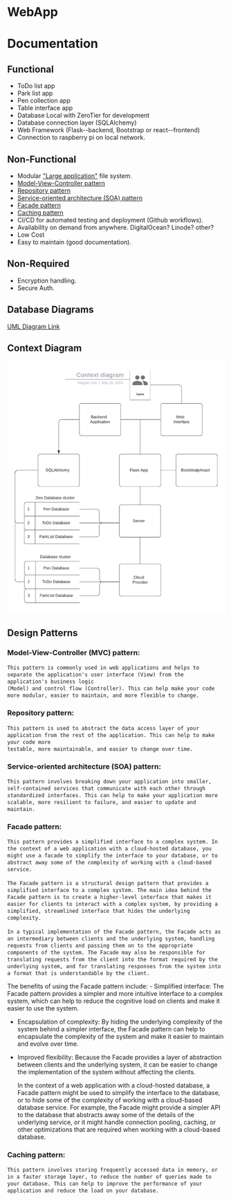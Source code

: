 # WebApp

# Documentation

## Functional
* ToDo list app
* Park list app
* Pen collection app
* Table interface app
* Database Local with ZeroTier for development
* Database connection layer (SQLAlchemy)
* Web Framework (Flask--backend, Bootstrap or react--frontend)
* Connection to raspberry pi on local network. 

## Non-Functional
* Modular ["Large application"](https://www.digitalocean.com/community/tutorials/how-to-structure-large-flask-applications#structuring-the-application-directory) file system. 
* [Model-View-Controller pattern](#model-view-controller-(mvc)-pattern:)
* [Repository pattern](#repository-pattern:)
* [Service-oriented architecture (SOA) pattern](#service-oriented-architecture-(soa)-pattern:)
* [Facade pattern](#facade-pattern:)
* [Caching pattern](#caching-pattern:)
* CI/CD for automated testing and deployment (Github workflows). 
* Availability on demand from anywhere. DigitalOcean? Linode? other?
* Low Cost
* Easy to maintain (good documentation). 

## Non-Required 
* Encryption handling.
* Secure Auth. 


## Database Diagrams
[UML Diagram Link](https://github.com/users/Keegan2021/projects/3/views/1?pane=issue&itemId=25184888)

## Context Diagram
![Context Diagram](Diagrams/Context%20diagram.png)

## Design Patterns
### Model-View-Controller (MVC) pattern:
    This pattern is commonly used in web applications and helps to separate the application's user interface (View) from the application's business logic
    (Model) and control flow (Controller). This can help make your code more modular, easier to maintain, and more flexible to change.
### Repository pattern:
    This pattern is used to abstract the data access layer of your application from the rest of the application. This can help to make your code more 
    testable, more maintainable, and easier to change over time.
### Service-oriented architecture (SOA) pattern:
    This pattern involves breaking down your application into smaller, self-contained services that communicate with each other through standardized interfaces. This can help to make your application more scalable, more resilient to failure, and easier to update and maintain.
### Facade pattern:
    This pattern provides a simplified interface to a complex system. In the context of a web application with a cloud-hosted database, you might use a facade to simplify the interface to your database, or to abstract away some of the complexity of working with a cloud-based service.

    The Facade pattern is a structural design pattern that provides a simplified interface to a complex system. The main idea behind the Facade pattern is to create a higher-level interface that makes it easier for clients to interact with a complex system, by providing a simplified, streamlined interface that hides the underlying complexity.

    In a typical implementation of the Facade pattern, the Facade acts as an intermediary between clients and the underlying system, handling requests from clients and passing them on to the appropriate components of the system. The Facade may also be responsible for translating requests from the client into the format required by the underlying system, and for translating responses from the system into a format that is understandable by the client.

The benefits of using the Facade pattern include:
    - Simplified interface: The Facade pattern provides a simpler and more intuitive interface to a complex system, which can help to reduce the cognitive load on clients and make it easier to use the system.
- Encapsulation of complexity: By hiding the underlying complexity of the system behind a simpler interface, the Facade pattern can help to encapsulate the complexity of the system and make it easier to maintain and evolve over time.
- Improved flexibility: Because the Facade provides a layer of abstraction between clients and the underlying system, it can be easier to change the implementation of the system without affecting the clients.

    In the context of a web application with a cloud-hosted database, a Facade pattern might be used to simplify the interface to the database, or to hide some of the complexity of working with a cloud-based database service. For example, the Facade might provide a simpler API to the database that abstracts away some of the details of the underlying service, or it might handle connection pooling, caching, or other optimizations that are required when working with a cloud-based database.
### Caching pattern:
    This pattern involves storing frequently accessed data in memory, or in a faster storage layer, to reduce the number of queries made to your database. This can help to improve the performance of your application and reduce the load on your database.